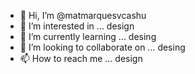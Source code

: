 - 👋 Hi, I’m @matmarquesvcashu
- 👀 I’m interested in ... design
- 🌱 I’m currently learning ... desing 
- 💞️ I’m looking to collaborate on ... desing 
- 📫 How to reach me ... design

<!---
matmarquesvcashu/matmarquesvcashu is a ✨ special ✨ repository because its `README.md` (this file) appears on your GitHub profile.
You can click the Preview link to take a look at your changes.
--->
